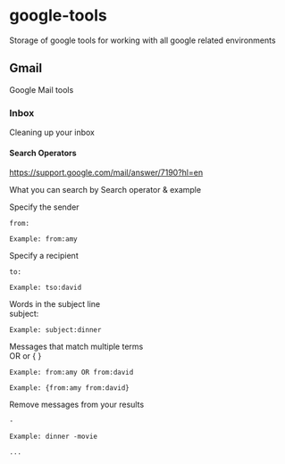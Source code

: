 # google-tools
Storage of google tools for working with all google related environments
## Gmail
Google Mail tools
### Inbox
Cleaning up your inbox

#### Search Operators

https://support.google.com/mail/answer/7190?hl=en


What you can search by	Search operator & example

Specify the sender	
```
from:

Example: from:amy
```

Specify a recipient	
```
to:

Example: tso:david
```
Words in the subject line	
subject:

```
Example: subject:dinner
```

Messages that match multiple terms	
OR or { }
```
Example: from:amy OR from:david

Example: {from:amy from:david}
```

Remove messages from your results	
```
-

Example: dinner -movie

...